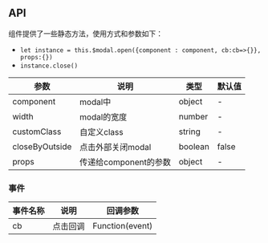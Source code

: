 ## API

组件提供了一些静态方法，使用方式和参数如下：
- `let instance = this.$modal.open({component : component, cb:cb=>{}}, props:{})`
- `instance.close()`

| 参数 | 说明 | 类型 | 默认值 |
| --- | --- | --- | --- |
| component | modal中 | object | - |
| width | modal的宽度 | number | - |
| customClass | 自定义class | string | - |
| closeByOutside | 点击外部关闭modal | boolean | false |
| props | 传递给component的参数 | object | - |

### 事件
| 事件名称 | 说明 | 回调参数 |
| --- | --- | --- |
| cb | 点击回调| Function(event) |
